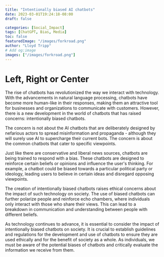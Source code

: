 ```yaml
---
title: "Intentionally biased AI chatbots"
date: 2023-03-01T19:24:18-08:00
draft: false

categories: [Social_Impact]
tags: [ChatGPT, Bias, Media]
toc: false
featuredImage: "/images/forkroad.png"
author: "Lloyd Tripp"
# Add og:image 
images: ["/images/forkroad.png"]
---
```

# Left, Right or Center

The rise of chatbots has revolutionized the way we interact with technology. With the advancements in natural language processing, chatbots have become more human-like in their responses, making them an attractive tool for businesses and organizations to communicate with customers. However, there is a new development in the world of chatbots that has raised concerns: intentionally biased chatbots.

The concern is not about the AI chatbots that are deliberately designed by nefarious actors to spread misinformation and propaganda - although they will surely use AI to supercharge their current bots. The concern is about the common chatbots that cater to specific viewpoints.

Just like there are conservative and liberal news sources, chatbots are being trained to respond with a bias. These chatbots are designed to reinforce certain beliefs or opinions and influence the user's thinking. For example, a chatbot could be biased towards a particular political party or ideology, leading users to believe in certain ideas and disregard opposing viewpoints.

The creation of intentionally biased chatbots raises ethical concerns about the impact of such technology on society. The use of biased chatbots can further polarize people and reinforce echo chambers, where individuals only interact with those who share their views. This can lead to a breakdown in communication and understanding between people with different beliefs.

As technology continues to advance, it is essential to consider the impact of intentionally biased chatbots on society. It is crucial to establish guidelines and regulations for the development and use of chatbots to ensure they are used ethically and for the benefit of society as a whole. As individuals, we must be aware of the potential biases of chatbots and critically evaluate the information we receive from them.